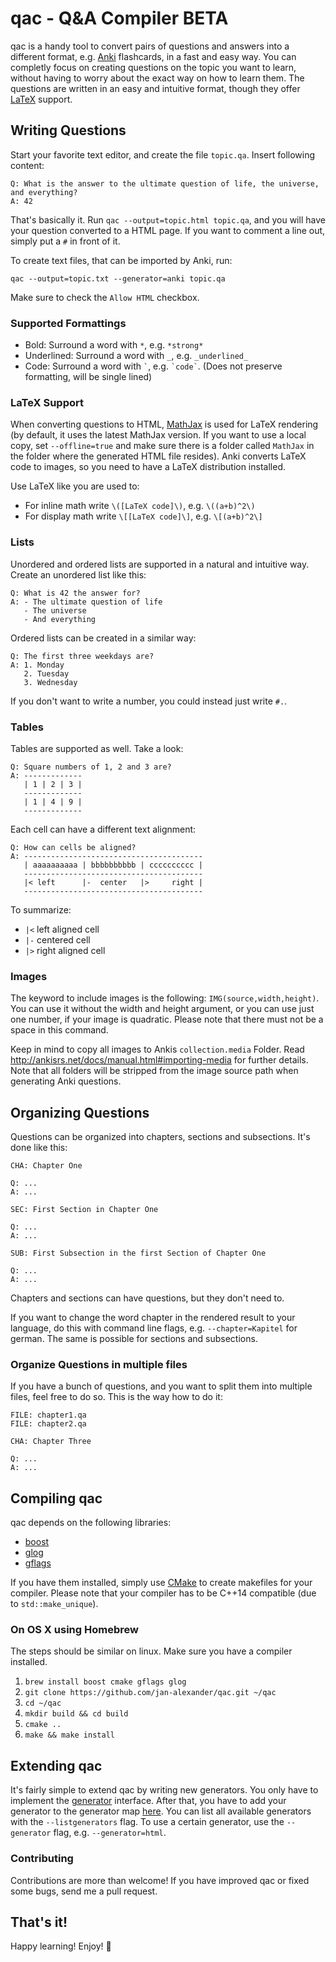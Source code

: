 # qac - Q&A Compiler BETA

qac is a handy tool to convert pairs of questions and answers into a different
format, e.g. [Anki](http://ankisrs.net/) flashcards, in a fast and easy way. You
can completly focus on creating questions on the topic you want to learn,
without having to worry about the exact way on how to learn them. The questions
are written in an easy and intuitive format, though they offer
[LaTeX](https://en.wikipedia.org/wiki/LaTeX) support.

## Writing Questions

Start your favorite text editor, and create the file `topic.qa`. Insert
following content:

```
Q: What is the answer to the ultimate question of life, the universe, and everything?
A: 42
```

That's basically it. Run `qac --output=topic.html topic.qa`, and you will have
your question converted to a HTML page.  If you want to comment a line out,
simply put a `#` in front of it.

To create text files, that can be imported by Anki, run:
  
  `qac --output=topic.txt --generator=anki topic.qa`

Make sure to check the `Allow HTML` checkbox.

### Supported Formattings

  - Bold: Surround a word with `*`, e.g. `*strong*`
  - Underlined: Surround a word with `_`, e.g. `_underlined_`
  - Code: Surround a word with `` ` ``, e.g. `` `code` ``. (Does not preserve
    formatting, will be single lined)

### LaTeX Support
 
When converting questions to HTML, [MathJax](https://www.mathjax.org/) is used
for LaTeX rendering (by default, it uses the latest MathJax version. If you want
to use a local copy, set `--offline=true` and make sure there is a folder
called `MathJax` in the folder where the generated HTML file resides). Anki
converts LaTeX code to images, so you need to have a LaTeX distribution
installed.

Use LaTeX like you are used to:
  - For inline math write `\([LaTeX code]\)`, e.g. `\((a+b)^2\)`
  - For display math write `\[[LaTeX code]\]`, e.g. `\[(a+b)^2\]`

### Lists
Unordered and ordered lists are supported in a natural and intuitive way. Create
an unordered list like this:

```
Q: What is 42 the answer for?
A: - The ultimate question of life
   - The universe
   - And everything
```

Ordered lists can be created in a similar way:

```
Q: The first three weekdays are?
A: 1. Monday
   2. Tuesday
   3. Wednesday
```

If you don't want to write a number, you could instead just write `#.`.

### Tables

Tables are supported as well. Take a look:

```
Q: Square numbers of 1, 2 and 3 are?
A: -------------
   | 1 | 2 | 3 |
   -------------
   | 1 | 4 | 9 |
   -------------
```

Each cell can have a different text alignment:

```
Q: How can cells be aligned?
A: ----------------------------------------
   | aaaaaaaaaa | bbbbbbbbbb | cccccccccc |
   ----------------------------------------
   |< left      |-  center   |>     right |
   ----------------------------------------
```

To summarize:
  - `|<` left aligned cell
  - `|-` centered cell
  - `|>` right aligned cell

### Images

The keyword to include images is the following: `IMG(source,width,height)`. You
can use it without the width and height argument, or you can use just one
number, if your image is quadratic. Please note that there must not be a space
in this command.

Keep in mind to copy all images to Ankis `collection.media` Folder. Read
http://ankisrs.net/docs/manual.html#importing-media for further details. Note
that all folders will be stripped from the image source path when generating
Anki questions.

## Organizing Questions

Questions can be organized into chapters, sections and subsections. It's done
like this:

```
CHA: Chapter One

Q: ...
A: ...

SEC: First Section in Chapter One

Q: ...
A: ...

SUB: First Subsection in the first Section of Chapter One

Q: ...
A: ...
```

Chapters and sections can have questions, but they don't need to. 

If you want to change the word chapter in the rendered result to your language,
do this with command line flags, e.g.  `--chapter=Kapitel` for german. The same
is possible for sections and subsections.

### Organize Questions in multiple files

If you have a bunch of questions, and you want to split them into multiple
files, feel free to do so. This is the way how to do it:

```
FILE: chapter1.qa
FILE: chapter2.qa

CHA: Chapter Three

Q: ...
A: ...
```

## Compiling qac

qac depends on the following libraries:
  - [boost](http://www.boost.org/)
  - [glog](https://github.com/google/glog)
  - [gflags](https://github.com/gflags/gflags)

If you have them installed, simply use [CMake](https://cmake.org/) to create
makefiles for your compiler. Please note that your compiler has to be C++14
compatible (due to `std::make_unique`).

### On OS X using Homebrew
The steps should be similar on linux. Make sure you have a compiler installed.

  1. `brew install boost cmake gflags glog`
  2. `git clone https://github.com/jan-alexander/qac.git ~/qac`
  3. `cd ~/qac`
  4. `mkdir build && cd build`
  5. `cmake ..`
  6. `make && make install`

## Extending qac

It's fairly simple to extend qac by writing new generators. You only have to
implement the
[generator](https://github.com/jan-alexander/qac/blob/master/include/qac/generator/generator.h)
interface. After that, you have to add your generator to the generator map
[here](https://github.com/jan-alexander/qac/blob/master/src/main.cpp#L73). You
can list all available generators with the `--listgenerators` flag. To use a
certain generator, use the `--generator` flag, e.g. `--generator=html`.

### Contributing
Contributions are more than welcome! If you have improved qac or fixed some
bugs, send me a pull request.

## That's it!
Happy learning! Enjoy! :beers:
